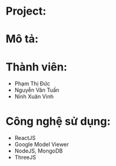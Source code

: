 # Project:

# Mô tả:

# Thành viên:

- Phạm Thị Đức
- Nguyễn Văn Tuấn
- Ninh Xuân Vinh

# Công nghệ sử dụng:

- ReactJS
- Google Model Viewer
- NodeJS, MongoDB
- ThreeJS
